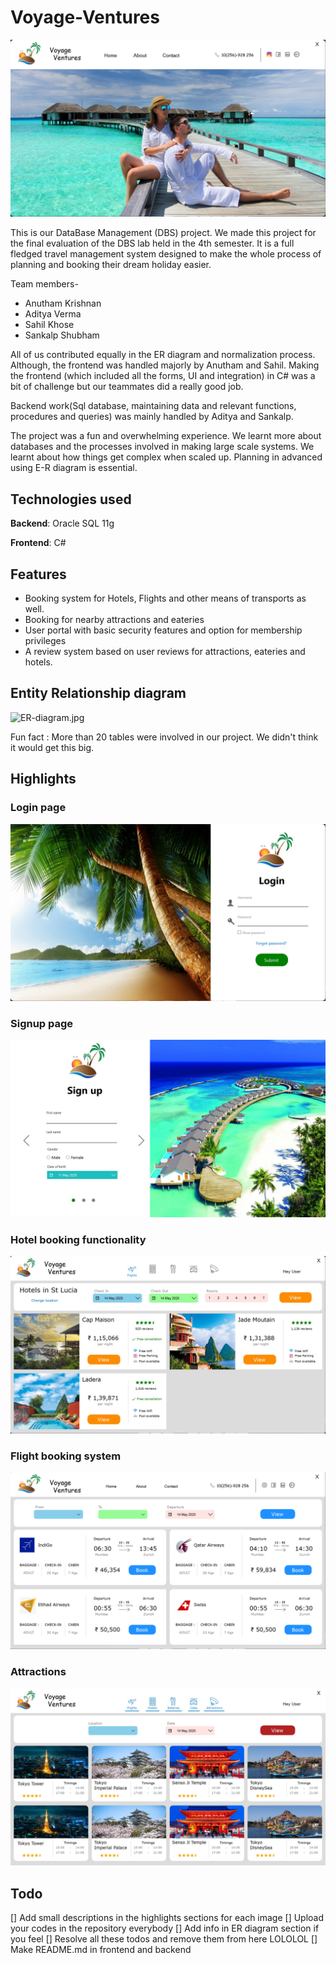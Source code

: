 # Voyage-Ventures

![Main.jpg](Main.jpg)


This is our DataBase Management (DBS) project. We made this project for the final evaluation of the DBS lab held in the 4th semester.
It is a full fledged travel management system designed to make the whole process of planning and booking their dream holiday easier. 

Team members- 
- Anutham Krishnan
- Aditya Verma
- Sahil Khose
- Sankalp Shubham

All of us contributed equally in the ER diagram and normalization process. Although, the frontend was handled majorly by Anutham and Sahil. Making the frontend (which included all the forms, UI and integration) in C# was a bit of challenge but our teammates did a really good job.

Backend work(Sql database, maintaining data and relevant functions, procedures and queries) was mainly handled by Aditya and Sankalp.

The project was a fun and overwhelming experience. We learnt more about databases and the processes involved in making large scale systems. We learnt about how things get complex when scaled up. Planning in advanced using E-R diagram is essential.

## Technologies used

**Backend**: Oracle SQL 11g

**Frontend**: C# 

## Features

- Booking system for Hotels, Flights and other means of transports as well.
- Booking for nearby attractions and eateries
- User portal with basic security features and option for membership privileges
- A review system based on user reviews for attractions, eateries and hotels.

## Entity Relationship diagram
![ER-diagram.jpg](ER-diagram.jpg)

Fun fact : More than 20 tables were involved in our project. We didn't think it would get this big.

## Highlights

### Login page


![Frontend/images/Login.jpg](Frontend/images/Login.jpg)

### Signup page


![Frontend/images/Signup.jpg](Frontend/images/Signup.jpg)

### Hotel booking functionality


![Frontend/images/Hotel.jpg](Frontend/images/Hotel.jpg)


### Flight booking system


![Frontend/images/Hotel.jpg](Frontend/images/Flight.png)

### Attractions


![Frontend/images/Attractions.jpg](Frontend/images/Attractions.jpg)

## Todo

[] Add small descriptions in the highlights sections for each image 
[] Upload your codes in the repository everybody 
[] Add info in ER diagram section if you feel 
[] Resolve all these todos and remove them from here LOLOLOL
[] Make README.md in frontend and backend
